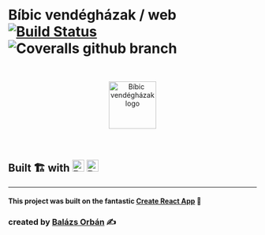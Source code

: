 <br>

# Bíbic vendégházak / web [![Build Status](https://travis-ci.org/bibic-vendeghazak/web.svg?branch=develop)](https://travis-ci.org/bibic-vendeghazak/web) ![Coveralls github branch](https://img.shields.io/coveralls/bibic-vendeghazak/web/develop.svg)


<br>
<p align=center>
<a href="https://bibicvendeghazak.hu"><img width=96 src="https://bibic-vendeghazak-web.firebaseapp.com/android-chrome-192x192.png" alt="Bíbic vendégházak logo"></a>
<br>
<br>
<br>

<h2>Built 🏗 with 
<a href="https://reactjs.org"><img height=24 src="https://upload.wikimedia.org/wikipedia/commons/a/a7/React-icon.svg" alt="React logo"></a>
<a href="https://firebase.google.com"><img src="https://firebase.google.com/downloads/brand-guidelines/SVG/logo-logomark.svg" height=24 alt="React logo"></a></h2>

</p>

<hr/>

#### This project was built on the fantastic  [Create React App](https://github.com/facebook/create-react-app) 🎉

### created by [Balázs Orbán](https://new.balazsorban.com) ✍

